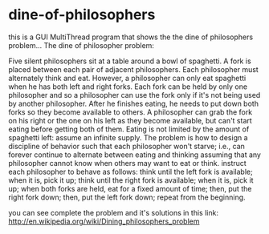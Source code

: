 dine-of-philosophers
====================

this is a GUI MultiThread program that shows the the dine of philosophers problem...
The dine of philosopher problem:

Five silent philosophers sit at a table around a bowl of spaghetti. A fork is placed between each pair of adjacent philosophers.
Each philosopher must alternately think and eat. However, a philosopher can only eat spaghetti when he has both left and right forks. Each fork can be held by only one philosopher and so a philosopher can use the fork only if it's not being used by another philosopher. After he finishes eating, he needs to put down both forks so they become available to others. A philosopher can grab the fork on his right or the one on his left as they become available, but can't start eating before getting both of them.
Eating is not limited by the amount of spaghetti left: assume an infinite supply.
The problem is how to design a discipline of behavior such that each philosopher won't starve; i.e., can forever continue to alternate between eating and thinking assuming that any philosopher cannot know when others may want to eat or think.
instruct each philosopher to behave as follows:
think until the left fork is available; when it is, pick it up;
think until the right fork is available; when it is, pick it up;
when both forks are held, eat for a fixed amount of time;
then, put the right fork down;
then, put the left fork down;
repeat from the beginning.

you can see complete the problem and it's solutions in this link:
http://en.wikipedia.org/wiki/Dining_philosophers_problem
